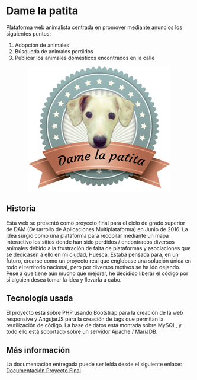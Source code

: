 # Dame la patita
Plataforma web animalista centrada en promover mediante anuncios los siguientes puntos:
1. Adopción de animales
2. Búsqueda de animales perdidos
3. Publicar los animales domésticos encontrados en la calle
<p align="center"><img src="/img/logoOriginal.png" /></p>

## Historia
Esta web se presentó como proyecto final para el ciclo de grado superior de DAM (Desarrollo de Aplicaciones Multiplataforma) en Junio de 2016.
La idea surgió como una plataforma para recopilar mediante un mapa interactivo los sitios donde han sido perdidos / encontrados diversos animales debido a la frustración de falta de plataformas y asociaciones que se dedicasen a ello en mi ciudad, Huesca.
Estaba pensada para, en un futuro, crearse como un proyecto real que englobase una solución única en todo el territorio nacional, pero por diversos motivos se ha ido dejando.
Pese a que tiene aún mucho que mejorar, he decidido liberar el código por si alguien desea tomar la idea y llevarla a cabo.

## Tecnología usada
El proyecto está sobre PHP usando Bootstrap para la creación de la web responsive y AngujarJS para la creación de tags que permitan la reutilización de código. La base de datos está montada sobre MySQL, y todo ello está soportado sobre un servidor Apache / MariaDB.

## Más información
La documentación entregada puede ser leída desde el siguiente enlace:
[Documentación Proyecto Final](/doc/Documentacion%20Proyecto%20Final.pdf)

